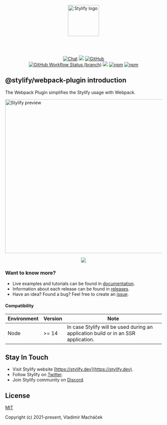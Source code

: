 <br><br>

<p align="center">
	<a href="https://stylify.dev" target="_blank" rel="noopener noreferrer">
		<img src="https://stylify.dev/images/logo.svg" height="100" alt="Stylify logo">
	</a>
</p>

<br><br>

<p align="center">
<a href="https://discord.gg/NuJsk5SMDz"><img src="https://img.shields.io/badge/chat-on%20discord-7289da.svg?sanitize=true" alt="Chat"></a>
<a href="https://github.com/stylify/packages/discussions"><img src="https://user-images.githubusercontent.com/14016808/132510133-76bb66a9-951f-4411-9236-140cac7b7472.png"></a>
<a href="https://github.com/stylify/packages/blob/master/LICENSE"><img alt="GitHub" src="https://img.shields.io/github/license/stylify/packages"></a>
<br>
<a href="(https://github.com/stylify/packages/actions/workflows/tests.yaml"><img alt="GitHub Workflow Status (branch)" src="https://github.com/stylify/packages/actions/workflows/tests.yaml/badge.svg"></a>
<a href="https://codecov.io/gh/stylify/packages"><img src="https://codecov.io/gh/stylify/packages/branch/master/graph/badge.svg?token=ZJLKX877DF"/></a>
<a href="https://www.npmjs.com/package/@stylify/webpack-plugin"><img alt="npm" src="https://img.shields.io/npm/v/@stylify/webpack-plugin"></a>
<a href="https://www.npmjs.com/package/@stylify/webpack-plugin"><img alt="npm" src="https://img.shields.io/npm/dm/@stylify/webpack-plugin"></a>
</p>

## @stylify/webpack-plugin introduction

The Webpack Plugin simplifies the Stylify usage with Webpack.

<img src="https://raw.githubusercontent.com/stylify/packages/master/stylify.gif" height="494" width="1024" alt="Stylify preview">

<p align="center"><a href="https://stylify.dev"><img src="https://user-images.githubusercontent.com/14016808/132552680-ae877b45-5796-42df-b507-c0f6b9cf4706.png"></a></p>

### Want to know more?
- Live examples and tutorials can be found in [documentation](https://stylify.dev/docs/webpack-plugin).
- Information about each release can be found in [releases](https://github.com/stylify/packages/releases).
- Have an idea? Found a bug? Feel free to create an [issue](https://github.com/stylify/packages/issues).

#### Compatibility
| Environment | Version                                                                                                                                                          | Note                                                                                                          |
|-------------|------------------------------------------------------------------------------------------------------------------------------------------------------------------|---------------------------------------------------------------------------------------------------------------|
| Node        | >= 14                                                                                                                                                            | In case Stylify will be used during an application build or in an SSR application.                            |

## Stay In Touch

- Visit Stylify website [https://stylify.dev](https://stylify.dev).
- Follow Stylify on [Twitter](https://twitter.com/stylify_dev).
- Join Stylify community on [Discord](https://discord.gg/NuJsk5SMDz).

## License

[MIT](https://opensource.org/licenses/MIT)

Copyright (c) 2021-present, Vladimír Macháček
